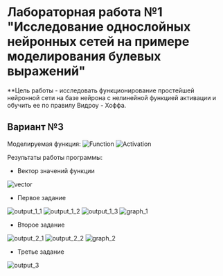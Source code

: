 # Лабораторная работа №1 "Исследование однослойных нейронных сетей на примере моделирования булевых выражений"

**Цель работы - исследовать функционирование простейшей нейронной сети на базе нейрона с нелинейной функцией активации и обучить ее по правилу Видроу - Хоффа.

## Вариант №3

Моделируемая функция:
![Function](https://github.com/Prosto-Fil/ITIB_1/blob/main/itib_1/task_1.png)
![Activation](https://github.com/Prosto-Fil/ITIB_1/blob/main/itib_1/task_2.png)


Результаты работы программы:

* Вектор значений функции

![vector](https://github.com/Prosto-Fil/ITIB_1/blob/main/itib_1/function.png)

* Первое задание

![output_1_1](https://github.com/Prosto-Fil/ITIB_1/blob/main/itib_1/output_1_1.png)
![output_1_2](https://github.com/Prosto-Fil/ITIB_1/blob/main/itib_1/output_1_2.png)
![output_1_3](https://github.com/Prosto-Fil/ITIB_1/blob/main/itib_1/output_1_3.png)
![graph_1](https://github.com/Prosto-Fil/ITIB_1/blob/main/itib_1/graph_1.png)

* Второе задание

![output_2_1](https://github.com/Prosto-Fil/ITIB_1/blob/main/itib_1/output_2_1.png)
![output_2_2](https://github.com/Prosto-Fil/ITIB_1/blob/main/itib_1/output_2_2.png)
![graph_2](https://github.com/Prosto-Fil/ITIB_1/blob/main/itib_1/graph_2.png)

* Третье задание

![output_3](https://github.com/Prosto-Fil/ITIB_1/blob/main/itib_1/output_3_1.png)
